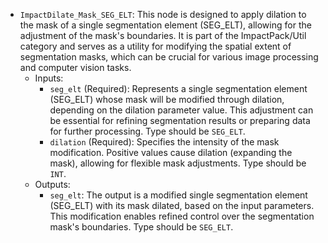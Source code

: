 - `ImpactDilate_Mask_SEG_ELT`: This node is designed to apply dilation to the mask of a single segmentation element (SEG_ELT), allowing for the adjustment of the mask's boundaries. It is part of the ImpactPack/Util category and serves as a utility for modifying the spatial extent of segmentation masks, which can be crucial for various image processing and computer vision tasks.
    - Inputs:
        - `seg_elt` (Required): Represents a single segmentation element (SEG_ELT) whose mask will be modified through dilation, depending on the dilation parameter value. This adjustment can be essential for refining segmentation results or preparing data for further processing. Type should be `SEG_ELT`.
        - `dilation` (Required): Specifies the intensity of the mask modification. Positive values cause dilation (expanding the mask), allowing for flexible mask adjustments. Type should be `INT`.
    - Outputs:
        - `seg_elt`: The output is a modified single segmentation element (SEG_ELT) with its mask dilated, based on the input parameters. This modification enables refined control over the segmentation mask's boundaries. Type should be `SEG_ELT`.
